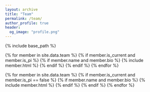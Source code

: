 ```yaml
---
layout: archive
title: "Team"
permalink: /team/
author_profile: true
header:
  og_image: "profile.png"
---
```


{% include base_path %}

<!-- Current PIs -->
{% for member in site.data.team %}
    {% if member.is_current and member.is_pi %}
        {% if member.name and member.bio %}
            {% include member.html %}
        {% endif %}
    {% endif %}
{% endfor %}
<!-- Current non-PIs -->
{% for member in site.data.team %}
    {% if member.is_current and member.is_pi == false %}
        {% if member.name and member.bio %}
            {% include member.html %}
        {% endif %}
    {% endif %}
{% endfor %}
<!-- Non-current (alumni) -->
<!-- {% assign alumni_size = site.data.team | size %}
{% if alumni_size > 0 %}
    <h1 class="post-title">Alumni</h1>
    {% for member in site.data.team %}
        {% if member.is_current == false %}
            {% if member.name and member.bio %}
                {% include member.html %}
            {% endif %}
        {% endif %}
    {% endfor %}
{% endif %} -->